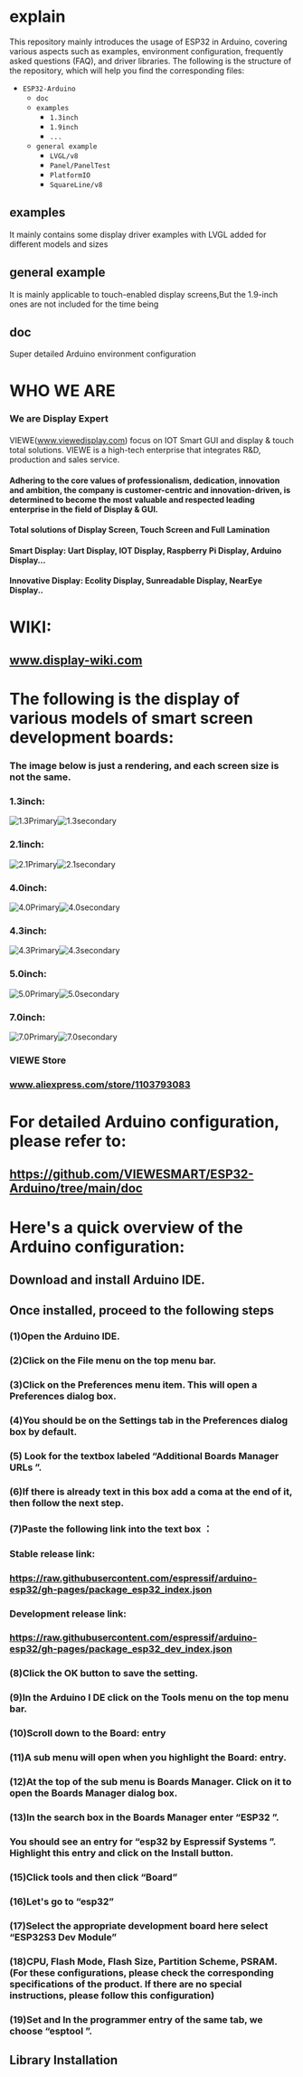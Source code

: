 # explain
This repository mainly introduces the usage of ESP32 in Arduino, covering various aspects such as examples, environment configuration, frequently asked questions (FAQ), and driver libraries. The following is the structure of the repository, which will help you find the corresponding files:
* `ESP32-Arduino`
  * `doc`
  * `examples`
    * `1.3inch`
    * `1.9inch`
    * `...` 
  * `general example`
    * `LVGL/v8`
    * `Panel/PanelTest`
    * `PlatformIO`
    * `SquareLine/v8`
## examples
 It mainly contains some display driver examples with LVGL added for different models and sizes
 ## general example
 It is mainly applicable to touch-enabled display screens,But the 1.9-inch ones are not included for the time being
 ## doc
Super detailed Arduino environment configuration

# WHO WE ARE
### We are Display Expert
  ####
 VIEWE(www.viewedisplay.com) focus on IOT Smart GUI and display & touch total solutions. VIEWE is a high-tech enterprise that integrates R&D, production and sales service.
 ####   Adhering to the core values of professionalism, dedication, innovation and ambition, the company is customer-centric and innovation-driven, is determined to become the most valuable and respected leading enterprise in the field of Display & GUI.

#### Total solutions of Display Screen, Touch Screen and Full Lamination
#### Smart Display: Uart Display, IOT Display, Raspberry Pi Display, Arduino Display…
#### Innovative Display: Ecolity Display, Sunreadable Display, NearEye Display..

# WIKI:
## www.display-wiki.com

 # The following is the display of various models of smart screen development boards:
  ### The image below is just a rendering, and each screen size is not the same.
 ###          1.3inch:
![1.3Primary](https://github.com/VIEWESMART/image/blob/main/1.3inch_Primary.png)![1.3secondary](https://github.com/VIEWESMART/image/blob/main/1.3inch_Secondary.png)
 
###           2.1inch:
![2.1Primary](https://github.com/VIEWESMART/image/blob/main/2.1inch_Primary.png)![2.1secondary](https://github.com/VIEWESMART/image/blob/main/2.1inch_Secondary.png)

###          4.0inch:
![4.0Primary](https://github.com/VIEWESMART/image/blob/main/4.0inch_P.png)![4.0secondary](https://github.com/VIEWESMART/image/blob/main/4.0inch_S.png)

###          4.3inch:
![4.3Primary](https://github.com/VIEWESMART/image/blob/main/4.3inch_P.png)![4.3secondary](https://github.com/VIEWESMART/image/blob/main/4.3inch_S.png)
 
###           5.0inch:
![5.0Primary](https://github.com/VIEWESMART/image/blob/main/5.0inch_P.png)![5.0secondary](https://github.com/VIEWESMART/image/blob/main/5.0inch_S.png)

###          7.0inch:
![7.0Primary](https://github.com/VIEWESMART/image/blob/main/7.0inch_P.png)![7.0secondary](https://github.com/VIEWESMART/image/blob/main/7.0inch_S.png)

### VIEWE Store
### www.aliexpress.com/store/1103793083
# For detailed Arduino configuration, please refer to:
## https://github.com/VIEWESMART/ESP32-Arduino/tree/main/doc


# Here's a quick overview of the Arduino configuration:
## Download and install Arduino IDE.
## Once installed, proceed to the following steps
### (1)Open the Arduino IDE.
### (2)Click on the File menu on the top menu bar.
### (3)Click on the Preferences menu item. This will open a Preferences dialog box.
### (4)You should be on the Settings tab in the Preferences dialog box by default.
### (5) Look for the textbox labeled “Additional Boards Manager URLs ”.
### (6)If there is already text in this box add a coma at the end of it, then follow the next step.
### (7)Paste the following link into the text box  ： 
### Stable release link:
### https://raw.githubusercontent.com/espressif/arduino-esp32/gh-pages/package_esp32_index.json 
### Development release link:
### https://raw.githubusercontent.com/espressif/arduino-esp32/gh-pages/package_esp32_dev_index.json 
### (8)Click the OK button to save the setting.
### (9)In the Arduino I DE click on the Tools menu on the top menu bar.
### (10)Scroll down to the Board: entry
### (11)A sub menu will open when you highlight the Board: entry.
### (12)At the top of the sub menu is Boards Manager. Click on it to open the Boards Manager dialog box.
### (13)In the search box in the Boards Manager enter “ESP32 ”.
### You should see an entry for “esp32 by Espressif Systems ”. Highlight this entry and click on the Install button.
### (15)Click tools and then click “Board”
### (16)Let's go to “esp32”
### (17)Select the appropriate development board here select “ESP32S3 Dev Module”
### (18)CPU, Flash Mode, Flash Size, Partition Scheme, PSRAM.(For these configurations, please check the corresponding specifications of the product. If there are no special instructions, please follow this configuration)
### (19)Set and In the programmer entry of the same tab, we choose “esptool ”.
## Library Installation

